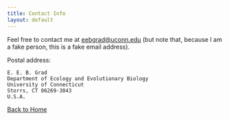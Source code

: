 ```yaml
---
title: Contact Info
layout: default
---
```


Feel free to contact me at [eebgrad@uconn.edu](eebgrad@uconn.edu) (but note that, because I am a fake person, this is a fake email address).

Postal address: 

    E. E. B. Grad 
    Department of Ecology and Evolutionary Biology 
    University of Connecticut 
    Storrs, CT 06269-3043
    U.S.A.

[Back to Home](https://eebgrad.github.io/)

